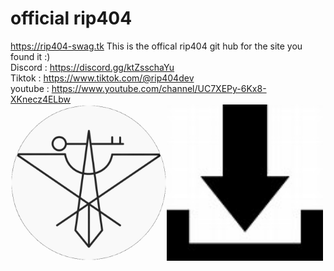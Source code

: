 # official rip404
https://rip404-swag.tk
This is the offical rip404 git hub for the site you found it :)
<br>Discord : https://discord.gg/ktZsschaYu
<br>Tiktok : https://www.tiktok.com/@rip404dev
<br>youtube : https://www.youtube.com/channel/UC7XEPy-6Kx8-XKnecz4ELbw
<br><img src="./assets/fav.png" height="250" width="250"></img><a href="./assets/rip404-v2.36.zip" download><img src="./assets/th.jpg" height="250" width="250"></img></a>
